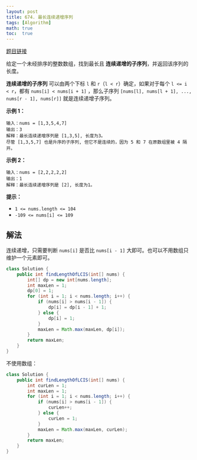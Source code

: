 ```yaml
---
layout: post
title: 674. 最长连续递增序列
tags: [Algorithm]
math: true
toc:  true
---
```


[题目链接](https://leetcode.cn/problems/longest-continuous-increasing-subsequence/)

给定一个未经排序的整数数组，找到最长且 **连续递增的子序列**，并返回该序列的长度。

**连续递增的子序列** 可以由两个下标 `l` 和 `r`（`l < r`）确定，如果对于每个 `l <= i < r`，都有 `nums[i] < nums[i + 1]` ，那么子序列 `[nums[l], nums[l + 1], ..., nums[r - 1], nums[r]]` 就是连续递增子序列。

**示例 1：**

```
输入：nums = [1,3,5,4,7]
输出：3
解释：最长连续递增序列是 [1,3,5], 长度为3。
尽管 [1,3,5,7] 也是升序的子序列, 但它不是连续的，因为 5 和 7 在原数组里被 4 隔开。 
```

**示例 2：**

```
输入：nums = [2,2,2,2,2]
输出：1
解释：最长连续递增序列是 [2], 长度为1。
```

**提示：**

- `1 <= nums.length <= 104`
- `-109 <= nums[i] <= 109`

## 解法

连续递增，只需要判断 `nums[i]` 是否比 `nums[i - 1]` 大即可。也可以不用数组只维护一个元素即可。

```java
class Solution {
    public int findLengthOfLCIS(int[] nums) {
        int[] dp = new int[nums.length];
        int maxLen = 1;
        dp[0] = 1;
        for (int i = 1; i < nums.length; i++) {
            if (nums[i] > nums[i - 1]) {
                dp[i] = dp[i - 1] + 1;
            } else {
                dp[i] = 1;
            }
            maxLen = Math.max(maxLen, dp[i]);
        }
        return maxLen;
    }
}
```

不使用数组：

```java
class Solution {
    public int findLengthOfLCIS(int[] nums) {
        int curLen = 1;
        int maxLen = 1;
        for (int i = 1; i < nums.length; i++) {
            if (nums[i] > nums[i - 1]) {
                curLen++;
            } else {
                curLen = 1;
            }
            maxLen = Math.max(maxLen, curLen);
        }
        return maxLen;
    }
}
```

